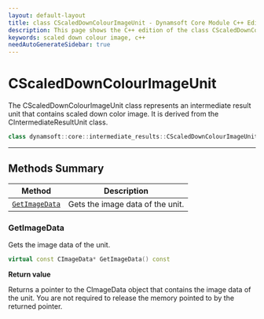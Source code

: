 ```yaml
---
layout: default-layout
title: class CScaledDownColourImageUnit - Dynamsoft Core Module C++ Edition API Reference
description: This page shows the C++ edition of the class CScaledDownColourImageUnit in Dynamsoft Core Module.
keywords: scaled down colour image, c++
needAutoGenerateSidebar: true
---
```


# CScaledDownColourImageUnit

The CScaledDownColourImageUnit class represents an intermediate result unit that contains scaled down color image. It is derived from the CIntermediateResultUnit class.

```cpp
class dynamsoft::core::intermediate_results::CScaledDownColourImageUnit : public CIntermediateResultUnit
```

---

## Methods Summary

| Method               | Description |
|----------------------|-------------|
| [`GetImageData`](#getimagedata) | Gets the image data of the unit.|

### GetImageData

Gets the image data of the unit.

```cpp
virtual const CImageData* GetImageData() const
```

**Return value**

Returns a pointer to the CImageData object that contains the image data of the unit. You are not required to release the memory pointed to by the returned pointer.

